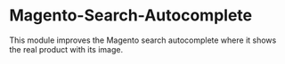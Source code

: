 # Magento-Search-Autocomplete
This module improves the Magento search autocomplete where it shows the real product with its image.
